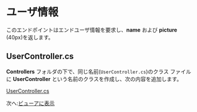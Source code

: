 # ユーザ情報

このエンドポイントはエンドユーザ情報を要求し、**name** および **picture** (40px)を返します。

## UserController.cs

**Controllers** フォルダの下で、同じ名前(`UserController.cs`)のクラス ファイルに **UserController** という名前のクラスを作成し、次の内容を追加します。

[UserController.cs](_snippets/viewhubmodels/netcore/UserController.cs ':include :type=code csharp')

次へ:[ビューアに表示](viewer/3legged/readme)